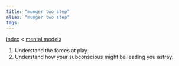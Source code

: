 ```yaml
---
title: "munger two step"
alias: "munger two step"
tags: 
---
```


[index](/.md) < [mental models](1-mental-models.md)

1.  Understand the forces at play.
2.  Understand how your subconscious might be leading you astray.